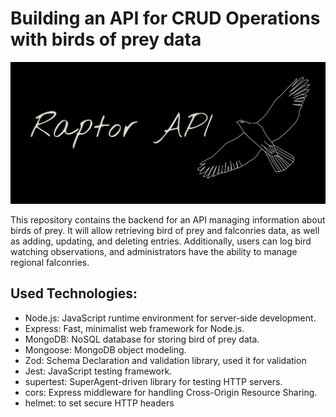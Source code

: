 # Building an API for CRUD Operations with birds of prey data

![TitleImage](heroimage.png)

This repository contains the backend for an API managing information about birds of prey. It will allow retrieving bird of prey and falconries data, as well as adding, updating, and deleting entries. Additionally, users can log bird watching observations, and administrators have the ability to manage regional falconries.

## Used Technologies:

- Node.js: JavaScript runtime environment for server-side development.
- Express: Fast, minimalist web framework for Node.js.
- MongoDB: NoSQL database for storing bird of prey data.
- Mongoose: MongoDB object modeling.
- Zod: Schema Declaration and validation library, used it for validation
- Jest: JavaScript testing framework.
- supertest: SuperAgent-driven library for testing HTTP servers.
- cors: Express middleware for handling Cross-Origin Resource Sharing.
- helmet: to set secure HTTP headers
